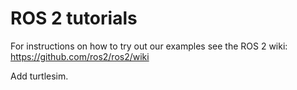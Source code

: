 ROS 2 tutorials
==============

For instructions on how to try out our examples see the ROS 2 wiki: https://github.com/ros2/ros2/wiki

Add turtlesim. 



